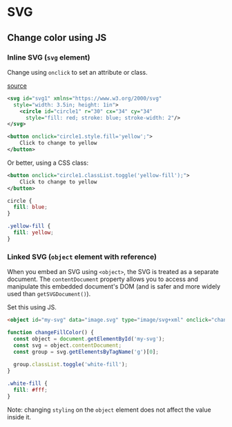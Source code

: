 # SVG

## Change color using JS

### Inline SVG (`svg` element)

Change using `onclick` to set an attribute or class.

[source](https://stackoverflow.com/questions/9872947/changing-svg-image-color-with-javascript)

```xml
<svg id="svg1" xmlns="https://www.w3.org/2000/svg"
  style="width: 3.5in; height: 1in">
    <circle id="circle1" r="30" cx="34" cy="34"
      style="fill: red; stroke: blue; stroke-width: 2"/>
</svg>
```

```xml
<button onclick="circle1.style.fill='yellow';">
    Click to change to yellow
</button>
```

Or better, using a CSS class:

```xml
<button onclick="circle1.classList.toggle('yellow-fill');">
    Click to change to yellow
</button>
```

```css
circle {
  fill: blue; 
}

.yellow-fill {
  fill: yellow; 
}
```

### Linked SVG (`object` element with reference)

When you embed an SVG using `<object>`, the SVG is treated as a separate document. The `contentDocument` property allows you to access and manipulate this embedded document's DOM (and is safer and more widely used than `getSVGDocument()`).

Set this using JS.

```html
<object id="my-svg" data="image.svg" type="image/svg+xml" onclick="changeFillColor"></object>
```

```javascript
function changeFillColor() {
  const object = document.getElementById('my-svg');
  const svg = object.contentDocument; 
  const group = svg.getElementsByTagName('g')[0];
  
  group.classList.toggle('white-fill');
}
```

```css
.white-fill {
  fill: #fff; 
}
```

Note: changing `styling` on the `object` element does not affect the value inside it. 
